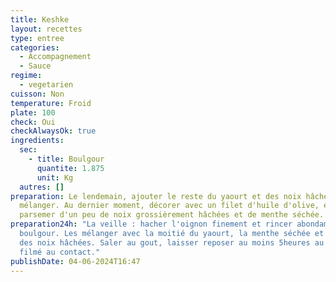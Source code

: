 ```yaml
---
title: Keshke
layout: recettes
type: entree
categories:
  - Accompagnement
  - Sauce
regime:
  - vegetarien
cuisson: Non
temperature: Froid
plate: 100
check: Oui
checkAlwaysOk: true
ingredients:
  sec:
    - title: Boulgour
      quantite: 1.875
      unit: Kg
  autres: []
preparation: Le lendemain, ajouter le reste du yaourt et des noix hâchées,
  mélanger. Au dernier moment, décorer avec un filet d'huile d'olive, et
  parsemer d'un peu de noix grossièrement hâchées et de menthe séchée.
preparation24h: "La veille : hacher l'oignon finement et rincer abondamment le
  boulgour. Les mélanger avec la moitié du yaourt, la menthe séchée et la moitié
  des noix hâchées. Saler au gout, laisser reposer au moins 5heures au frais,
  filmé au contact."
publishDate: 04-06-2024T16:47
---
```

